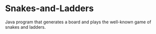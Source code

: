 # Snakes-and-Ladders
Java program that generates a board and plays the well-known game of snakes and ladders.
